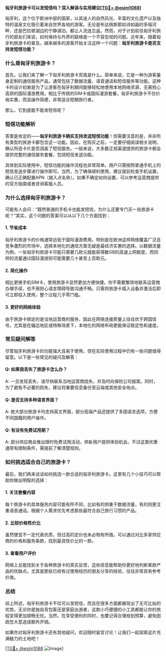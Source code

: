 **匈牙利旅游卡可以发短信吗？深入解读与实用建议[[TG💪+ @esim1088](https://t.me/s/esim1088)]**

匈牙利，这个位于欧洲中部的国家，以其迷人的自然风光、丰富的文化遗产以及独特的温泉文化吸引着来自世界各地的游客。无论是布达佩斯那如诗如画的多瑙河畔，还是巴拉顿湖边的宁静湖泊，都让人流连忘返。然而，对于计划前往匈牙利旅行的朋友们来说，如何保持与外界的联络是一个不容忽视的问题。近年来，随着匈牙利旅游卡的普及，越来越多的游客开始关注这样一个问题：**匈牙利旅游卡是否支持发短信功能？**

### **什么是匈牙利旅游卡？**

首先，让我们来了解一下匈牙利旅游卡究竟是什么。简单来说，它是一种为游客量身定制的通信服务产品，通常包括了数据流量、语音通话和短信服务等功能。这种卡的设计初衷是为了让游客在匈牙利期间能够轻松地使用本地网络资源，无需担心高昂的国际漫游费用。相比于传统的SIM卡或国际漫游套餐，匈牙利旅游卡不仅价格实惠，而且操作简便，非常适合短期旅行者。

那么，它到底能不能发短信呢？

### **短信功能解析**

答案是肯定的——**匈牙利旅游卡确实支持发送短信功能**！但需要注意的是，并非所有类型的旅游卡都包含这一功能。因此，在购买之前，一定要仔细阅读相关说明，确认所选卡片是否涵盖了短信服务。一般来说，大多数正规渠道提供的旅游卡都会提供完整的通信服务套餐，包括短信发送功能。

具体到实际使用中，短信功能的操作流程也非常简单。用户只需按照普通手机上的短信发送步骤进行操作即可。当然，为了确保顺利使用，建议提前检查手机设置，确认已正确配置APN（接入点名称）。如果不确定如何设置，可以参考运营商提供的官方指南或者咨询客服人员。

### **为什么选择匈牙利旅游卡？**

可能有人会问：“既然普通的手机卡也能发短信，为什么还要专门买一张旅游卡呢？”其实，这个问题的答案可以从以下几个方面找到：

#### **1. 节省成本**
匈牙利旅游卡的价格通常远低于国际漫游费用。特别是在欧洲这样网络覆盖广泛且竞争激烈的市场中，选择本地化的通信方案无疑是最经济实惠的选择。以数据流量为例，一张匈牙利旅游卡可能只需要几欧元就能获得数GB的高速上网额度，而同样的流量通过国际漫游则可能需要几十甚至上百欧元。

#### **2. 简化操作**
相比更换手机SIM卡，使用旅游卡显然更加方便快捷。你不需要繁琐地联系运营商办理手续，也不用担心语言障碍导致沟通不畅。只需将旅游卡插入设备并激活后即可立即投入使用，整个过程几乎零门槛。

#### **3. 更好的网络体验**
由于旅游卡绑定的是当地运营商的服务，因此在网络连接质量上往往优于跨国信号。尤其是在偏远地区或特殊场景下，本地化的网络布局更能保证稳定性和速度。

### **常见疑问解答**

尽管匈牙利旅游卡的功能强大且易于使用，但在实际使用过程中仍有一些问题值得留意。以下是一些常见的疑问及解答：

#### **Q: 如果我丢失了旅游卡怎么办？**
A: 一旦发现丢失，请尽快联系当地运营商挂失，并及时向保险公司报案。同时，为了避免不必要的损失，建议将重要信息备份至云端或其他安全地点。

#### **Q: 是否支持多种语言界面？**
A: 绝大部分旅游卡均支持英文界面，部分高端产品还提供了多国语言选项，方便不同国籍的用户操作。

#### **Q: 有没有免费试用期？**
A: 部分供应商会推出限时免费试用活动，供新用户提供体验机会。不过这类优惠通常有限制条件，需提前了解清楚规则。

### **如何挑选适合自己的旅游卡？**

最后，我们再来谈谈如何挑选一款合适的匈牙利旅游卡。这里有几个小技巧可以帮助你做出明智的选择：

#### **1. 关注套餐内容**
每个旅游卡的具体服务内容可能有所不同，比如有的侧重于数据流量，有的则更注重语音通话。根据个人需求优先考虑那些最符合自己旅行习惯的产品。

#### **2. 比较价格性价比**
虽然便宜不一定代表优质，但过高的定价也未必物有所值。可以通过对比多家供应商的价格和服务条款，找到最具性价比的一款。

#### **3. 查看用户评价**
网络上总能找到关于各种旅游卡的真实反馈，这些信息能帮助你更好地判断某款产品的优缺点。尤其是那些已经有过使用经历的朋友分享的经验，往往非常具有参考价值。

### **总结**

综上所述，匈牙利旅游卡不仅可以发短信，而且在很多方面都展现出了无可比拟的优势。无论你是独自背包客还是家庭出游者，这款小巧便捷的小工具都能让你的旅程变得更加顺畅无忧。当然，在享受便利的同时，也要记得合理规划预算，避免因疏忽大意造成额外开销。

如果你对匈牙利旅游卡还有其他疑问，欢迎随时留言讨论！让我们一起探索这片充满魅力的土地吧！

[[TG💪+ @esim1088](https://t.me/s/esim1088) ![Image](https://i.postimg.cc/4NQfJmqS/Snipaste-2025-05-13-00-14-12.png)]